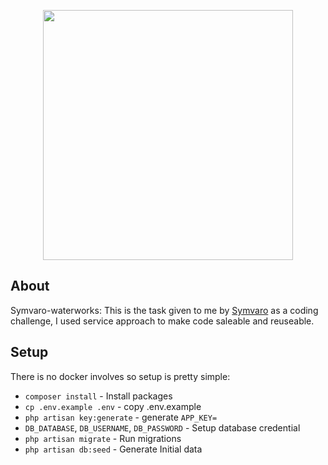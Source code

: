 <p align="center"><a href="https://laravel.com" target="_blank"><img src="https://raw.githubusercontent.com/laravel/art/master/logo-lockup/5%20SVG/2%20CMYK/1%20Full%20Color/laravel-logolockup-cmyk-red.svg" width="400"></a></p>

## About

Symvaro-waterworks: This is the task given to me by [Symvaro](https://symvaro.com/) as a coding challenge, I used service approach to make code saleable and reuseable.

## Setup

There is no docker involves so setup is pretty simple:

-   `composer install` - Install packages
-   `cp .env.example .env` - copy .env.example
-   `php artisan key:generate` - generate `APP_KEY=`
-   `DB_DATABASE`, `DB_USERNAME`, `DB_PASSWORD` - Setup database credential
-   `php artisan migrate` - Run migrations
-   `php artisan db:seed` - Generate Initial data
